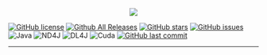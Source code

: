 <div align="center">
<img src="https://i.imgur.com/W1iyehs.png">
</div>

[![GitHub license](https://img.shields.io/github/license/liashchynskyi/neuronix.svg)](https://github.com/liashchynskyi/neuronix/blob/master/LICENSE) [![Github All Releases](https://img.shields.io/github/downloads/liashchynskyi/neuronix/total.svg)](https://github.com/liashchynskyi/neuronix) [![GitHub stars](https://img.shields.io/github/stars/liashchynskyi/neuronix.svg)](https://github.com/liashchynskyi/neuronix/stargazers) [![GitHub issues](https://img.shields.io/github/issues/liashchynskyi/neuronix.svg)](https://github.com/liashchynskyi/neuronix/issues) 
![Java](https://img.shields.io/badge/java-v1.8-lightgrey.svg) ![ND4J](https://img.shields.io/badge/nd4j-v0.9.1-red.svg) ![DL4J](https://img.shields.io/badge/dl4j-v0.9.1-yellow.svg) ![Cuda](https://img.shields.io/badge/cuda-v8.0-blue.svg) [![GitHub last commit](https://img.shields.io/github/last-commit/liashchynskyi/neuronix.svg)]()

----------------------

